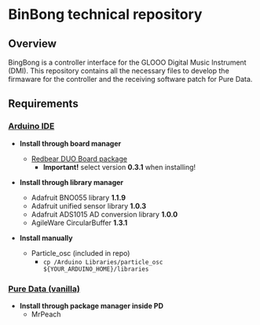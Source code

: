 # BinBong technical repository

## Overview

BingBong is a controller interface for the GLOOO Digital Music Instrument (DMI).
This repository contains all the necessary files to develop the firmaware for the controller and the receiving software patch for Pure Data.

## Requirements

### [Arduino IDE](https://www.arduino.cc/en/Main/Software)
  
- **Install through board manager**
  - [Redbear DUO Board package](https://github.com/redbear/Duo/blob/master/docs/arduino_board_package_installation_guide.md) 
    - **Important!** select version **0.3.1** when installing!

- **Install through library manager**
  -  Adafruit BNO055 library **1.1.9**
  -  Adafruit unified sensor library **1.0.3**
  -  Adafruit ADS1015 AD conversion library **1.0.0**
  -  AgileWare CircularBuffer **1.3.1**

- **Install manually**
  - Particle_osc (included in repo)
    - `cp /Arduino Libraries/particle_osc ${YOUR_ARDUINO_HOME}/libraries`


### [Pure Data (vanilla)](https://puredata.info/downloads)
  
- **Install through package manager inside PD** 
  - MrPeach